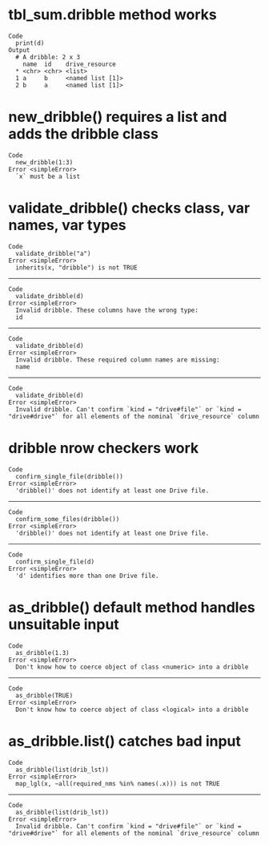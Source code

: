# tbl_sum.dribble method works

    Code
      print(d)
    Output
      # A dribble: 2 x 3
        name  id    drive_resource  
      * <chr> <chr> <list>          
      1 a     b     <named list [1]>
      2 b     a     <named list [1]>

# new_dribble() requires a list and adds the dribble class

    Code
      new_dribble(1:3)
    Error <simpleError>
      `x` must be a list

# validate_dribble() checks class, var names, var types

    Code
      validate_dribble("a")
    Error <simpleError>
      inherits(x, "dribble") is not TRUE

---

    Code
      validate_dribble(d)
    Error <simpleError>
      Invalid dribble. These columns have the wrong type:
      id

---

    Code
      validate_dribble(d)
    Error <simpleError>
      Invalid dribble. These required column names are missing:
      name

---

    Code
      validate_dribble(d)
    Error <simpleError>
      Invalid dribble. Can't confirm `kind = "drive#file"` or `kind = "drive#drive"` for all elements of the nominal `drive_resource` column

# dribble nrow checkers work

    Code
      confirm_single_file(dribble())
    Error <simpleError>
      'dribble()' does not identify at least one Drive file.

---

    Code
      confirm_some_files(dribble())
    Error <simpleError>
      'dribble()' does not identify at least one Drive file.

---

    Code
      confirm_single_file(d)
    Error <simpleError>
      'd' identifies more than one Drive file.

# as_dribble() default method handles unsuitable input

    Code
      as_dribble(1.3)
    Error <simpleError>
      Don't know how to coerce object of class <numeric> into a dribble

---

    Code
      as_dribble(TRUE)
    Error <simpleError>
      Don't know how to coerce object of class <logical> into a dribble

# as_dribble.list() catches bad input

    Code
      as_dribble(list(drib_lst))
    Error <simpleError>
      map_lgl(x, ~all(required_nms %in% names(.x))) is not TRUE

---

    Code
      as_dribble(list(drib_lst))
    Error <simpleError>
      Invalid dribble. Can't confirm `kind = "drive#file"` or `kind = "drive#drive"` for all elements of the nominal `drive_resource` column

